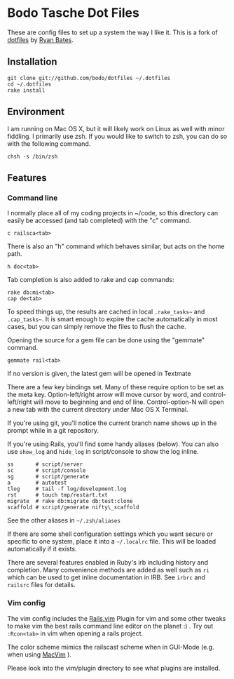 # Bodo Tasche Dot Files #

These are config files to set up a system the way I like it. This is a fork 
of [dotfiles](http://github.com/ryanb/dotfiles) by [Ryan Bates](http://railscasts.com/).

## Installation ##

    git clone git://github.com/bodo/dotfiles ~/.dotfiles
    cd ~/.dotfiles
    rake install

## Environment ##

I am running on Mac OS X, but it will likely work on Linux as well with 
minor fiddling. I primarily use zsh. If you would like to switch to zsh, 
you can do so with the following command.

    chsh -s /bin/zsh

## Features ##

### Command line ##

I normally place all of my coding projects in ~/code, so this directory 
can easily be accessed (and tab completed) with the "c" command.

    c railsca<tab>

There is also an "h" command which behaves similar, but acts on the 
home path.

    h doc<tab>

Tab completion is also added to rake and cap commands:

    rake db:mi<tab>
    cap de<tab>

To speed things up, the results are cached in local `.rake_tasks~` and 
`.cap_tasks~`. It is smart enough to expire the cache automatically in 
most cases, but you can simply remove the files to flush the cache.

Opening the source for a gem file can be done using the "gemmate" command.

    gemmate rail<tab>
    
If no version is given, the latest gem will be opened in Textmate

There are a few key bindings set. Many of these require option to be
set as the meta key. Option-left/right arrow will move cursor by word, 
and control-left/right will move to beginning and end of line. 
Control-option-N will open a new tab with the current directory under
Mac OS X Terminal.

If you're using git, you'll notice the current branch name shows up in
the prompt while in a git repository.

If you're using Rails, you'll find some handy aliases (below). You can 
also use `show_log` and `hide_log` in script/console to show the log inline.
  
    ss       # script/server
    sc       # script/console
    sg       # script/generate
    a        # autotest
    tlog     # tail -f log/development.log
    rst      # touch tmp/restart.txt
    migrate  # rake db:migrate db:test:clone
    scaffold # script/generate nifty\_scaffold

See the other aliases in `~/.zsh/aliases`

If there are some shell configuration settings which you want secure or 
specific to one system, place it into a `~/.localrc` file. This will be 
loaded automatically if it exists.

There are several features enabled in Ruby's irb including history and 
completion. Many convenience methods are added as well 
such as `ri` which can be used to get inline documentation in IRB. 
See `irbrc` and `railsrc` files for details.

### Vim config ###

The vim config includes the [Rails.vim](http://rails.vim.tpope.net/) Plugin for vim and some other tweaks to make
vim the best rails command line editor on the planet :) . Try out `:Rcon<tab>` in vim when
opening a rails project.

The color scheme mimics the railscast scheme when in GUI-Mode (e.g. when using 
[MacVim](http://code.google.com/p/macvim/) ).

Please look into the vim/plugin directory to see what plugins are installed.
